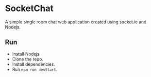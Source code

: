 # SocketChat
A simple single room chat web application created using socket.io and Nodejs.

## Run
- Install Nodejs
- Clone the repo.
- Install dependencies.
- Run `npm run devStart`.
